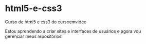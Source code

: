 # html5-e-css3
 Curso de html5 e css3 do cursoemvideo


 Estou aprendendo a criar sites e interfaces de usuários e agora vou gerenciar meus repositórios! 
